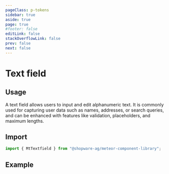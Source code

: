 ```yaml
---
pageClass: p-tokens
sidebar: true
aside: true
page: true
#footer: false
editLink: false
stackOverflowLink: false
prev: false
next: false
---
```


<script setup>
  import  SwagStorybookIframe  from '../../components/storybook/SwagStorybookIframe.vue'
</script>

# Text field

## Usage

A text field allows users to input and edit alphanumeric text. It is commonly used for capturing user data such as names, addresses, or search queries, and can be enhanced with features like validation, placeholders, and maximum lengths.

## Import

```js
import { MtTextfield } from "@shopware-ag/meteor-component-library";
```

## Example

<SwagStorybookIframe group="form" component="mt-text-field"></SwagStorybookIframe>
